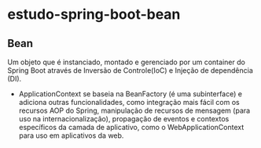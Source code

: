 # estudo-spring-boot-bean

## Bean
<p>Um objeto que é instanciado, montado e gerenciado por um container do Spring Boot através de Inversão de Controle(IoC) e Injeção de dependência (DI).</p>


* ApplicationContext se baseia na BeanFactory (é uma subinterface) e adiciona outras funcionalidades, como integração mais fácil com os recursos AOP do Spring, manipulação de recursos de mensagem (para uso na internacionalização), propagação de eventos e contextos específicos da camada de aplicativo, como o WebApplicationContext para uso em aplicativos da web.

